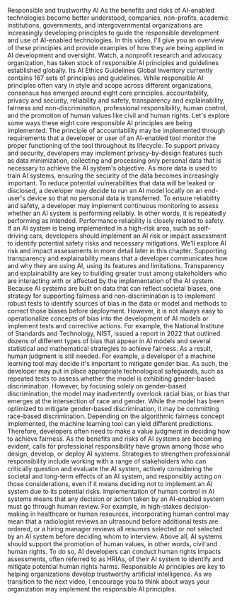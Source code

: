 Responsible and trustworthy AI
As the benefits and risks of AI-enabled technologies become better understood, companies, non-profits, academic institutions, governments, and intergovernmental organizations are increasingly developing principles to guide the responsible development and use of AI-enabled technologies. In this video, I'll give you an overview of these principles and provide examples of how they are being applied in AI development and oversight. Watch, a nonprofit research and advocacy organization, has taken stock of responsible AI principles and guidelines established globally. Its AI Ethics Guidelines Global Inventory currently contains 167 sets of principles and guidelines. While responsible AI principles often vary in style and scope across different organizations, consensus has emerged around eight core principles. accountability, privacy and security, reliability and safety, transparency and explainability, fairness and non-discrimination, professional responsibility, human control, and the promotion of human values like civil and human rights. Let's explore some ways these eight core responsible AI principles are being implemented. The principle of accountability may be implemented through requirements that a developer or user of an AI-enabled tool monitor the proper functioning of the tool throughout its lifecycle. To support privacy and security, developers may implement privacy-by-design features such as data minimization, collecting and processing only personal data that is necessary to achieve the AI system's objective. As more data is used to train AI systems, ensuring the security of the data becomes increasingly important. To reduce potential vulnerabilities that data will be leaked or disclosed, a developer may decide to run an AI model locally on an end-user's device so that no personal data is transferred. To ensure reliability and safety, a developer may implement continuous monitoring to assess whether an AI system is performing reliably. In other words, it is repeatedly performing as intended. Performance reliability is closely related to safety. If an AI system is being implemented in a high-risk area, such as self-driving cars, developers should implement an AI risk or impact assessment to identify potential safety risks and necessary mitigations. We'll explore AI risk and impact assessments in more detail later in this chapter. Supporting transparency and explainability means that a developer communicates how and why they are using AI, using its features and limitations. Transparency and explainability are key to building greater trust among stakeholders who are interacting with or affected by the implementation of the AI system. Because AI systems are built on data that can reflect societal biases, one strategy for supporting fairness and non-discrimination is to implement robust tests to identify sources of bias in the data or model and methods to correct those biases before deployment. However, it is not always easy to operationalize concepts of bias into the development of AI models or implement tests and corrective actions. For example, the National Institute of Standards and Technology, NIST, issued a report in 2022 that outlined dozens of different types of bias that appear in AI models and several statistical and mathematical strategies to achieve fairness. As a result, human judgment is still needed. For example, a developer of a machine learning tool may decide it's important to mitigate gender bias. As such, the developer may put in place appropriate technological safeguards, such as repeated tests to assess whether the model is exhibiting gender-based discrimination. However, by focusing solely on gender-based discrimination, the model may inadvertently overlook racial bias, or bias that emerges at the intersection of race and gender. While the model has been optimized to mitigate gender-based discrimination, it may be committing race-based discrimination. Depending on the algorithmic fairness concept implemented, the machine learning tool can yield different predictions. Therefore, developers often need to make a value judgment in deciding how to achieve fairness. As the benefits and risks of AI systems are becoming evident, calls for professional responsibility have grown among those who design, develop, or deploy AI systems. Strategies to strengthen professional responsibility include working with a range of stakeholders who can critically question and evaluate the AI system, actively considering the societal and long-term effects of an AI system, and responsibly acting on those considerations, even if it means deciding not to implement an AI system due to its potential risks. Implementation of human control in AI systems means that any decision or action taken by an AI-enabled system must go through human review. For example, in high-stakes decision-making in healthcare or human resources, incorporating human control may mean that a radiologist reviews an ultrasound before additional tests are ordered, or a hiring manager reviews all resumes selected or not selected by an AI system before deciding whom to interview. Above all, AI systems should support the promotion of human values, in other words, civil and human rights. To do so, AI developers can conduct human rights impacts assessments, often referred to as HRIAs, of their AI system to identify and mitigate potential human rights harms. Responsible AI principles are key to helping organizations develop trustworthy artificial intelligence. As we transition to the next video, I encourage you to think about ways your organization may implement the responsible AI principles.